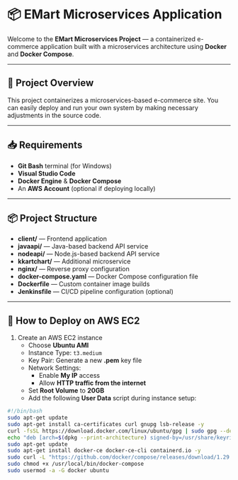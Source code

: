 # 📦 EMart Microservices Application

Welcome to the **EMart Microservices Project** — a containerized e-commerce application built with a microservices architecture using **Docker** and **Docker Compose**.

---

## 📌 Project Overview

This project containerizes a microservices-based e-commerce site. You can easily deploy and run your own system by making necessary adjustments in the source code.

---

## 📥 Requirements

- **Git Bash** terminal (for Windows)
- **Visual Studio Code**
- **Docker Engine** & **Docker Compose**
- An **AWS Account** (optional if deploying locally)

---

## 📦 Project Structure

- **client/** — Frontend application
- **javaapi/** — Java-based backend API service
- **nodeapi/** — Node.js-based backend API service
- **kkartchart/** — Additional microservice
- **nginx/** — Reverse proxy configuration
- **docker-compose.yaml** — Docker Compose configuration file
- **Dockerfile** — Custom container image builds
- **Jenkinsfile** — CI/CD pipeline configuration (optional)

---

## 🚀 How to Deploy on AWS EC2

1. Create an AWS EC2 instance  
   - Choose **Ubuntu AMI**
   - Instance Type: `t3.medium`
   - Key Pair: Generate a new **.pem** key file
   - Network Settings:  
     - Enable **My IP** access  
     - Allow **HTTP traffic from the internet**
   - Set **Root Volume** to **20GB**
   - Add the following **User Data** script during instance setup:

```bash
#!/bin/bash
sudo apt-get update
sudo apt-get install ca-certificates curl gnupg lsb-release -y
curl -fsSL https://download.docker.com/linux/ubuntu/gpg | sudo gpg --dearmor -o /usr/share/keyrings/docker-archive-keyring.gpg
echo "deb [arch=$(dpkg --print-architecture) signed-by=/usr/share/keyrings/docker-archive-keyring.gpg] https://download.docker.com/linux/ubuntu $(lsb_release -cs) stable" | sudo tee /etc/apt/sources.list.d/docker.list > /dev/null
sudo apt-get update
sudo apt-get install docker-ce docker-ce-cli containerd.io -y
sudo curl -L "https://github.com/docker/compose/releases/download/1.29.2/docker-compose-$(uname -s)-$(uname -m)" -o /usr/local/bin/docker-compose
sudo chmod +x /usr/local/bin/docker-compose
sudo usermod -a -G docker ubuntu
```
